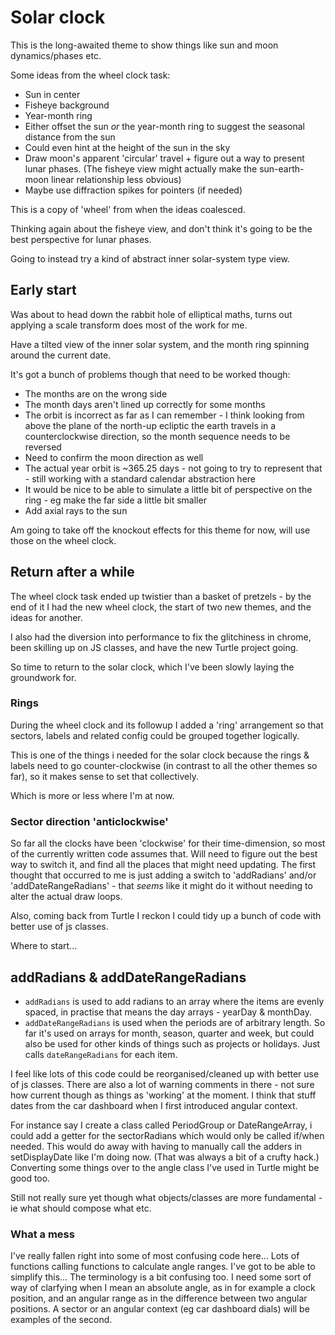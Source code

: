 Solar clock
===========


This is the long-awaited theme to show things like sun and moon dynamics/phases etc.

Some ideas from the wheel clock task:

* Sun in center
* Fisheye background
* Year-month ring
* Either offset the sun *or* the year-month ring to suggest the seasonal distance from the sun
* Could even hint at the height of the sun in the sky
* Draw moon's apparent 'circular' travel + figure out a way to present lunar phases.
	(The fisheye view might actually make the sun-earth-moon linear relationship less obvious)
* Maybe use diffraction spikes for pointers (if needed)


This is a copy of 'wheel' from when the ideas coalesced.


Thinking again about the fisheye view, and don't think it's going to be the best perspective for lunar phases.

Going to instead try a kind of abstract inner solar-system type view.


Early start
-----------

Was about to head down the rabbit hole of elliptical maths, turns out applying a scale transform does most of the work for me.

Have a tilted view of the inner solar system, and the month ring spinning around the current date.

It's got a bunch of problems though that need to be worked though:

* The months are on the wrong side
* The month days aren't lined up correctly for some months
* The orbit is incorrect as far as I can remember - I think looking from above the plane of the north-up ecliptic the earth travels in a counterclockwise direction, so the month sequence needs to be reversed
* Need to confirm the moon direction as well
* The actual year orbit is ~365.25 days - not going to try to represent that - still working with a standard calendar abstraction here
* It would be nice to be able to simulate a little bit of perspective on the ring - eg make the far side a little bit smaller
* Add axial rays to the sun

Am going to take off the knockout effects for this theme for now, will use those on the wheel clock.


Return after a while
--------------------
The wheel clock task ended up twistier than a basket of pretzels - by the end of it I had the new wheel clock, the start of two new themes, and the ideas for another.

I also had the diversion into performance to fix the glitchiness in chrome, been skilling up on JS classes, and have the new Turtle project going.

So time to return to the solar clock, which I've been slowly laying the groundwork for.

### Rings
During the wheel clock and its followup I added a 'ring' arrangement so that sectors, labels and related config could be grouped together logically.

This is one of the things i needed for the solar clock because the rings & labels need to go counter-clockwise (in contrast to all the other themes so far), so it makes sense to set that collectively.

Which is more or less where I'm at now.


### Sector direction 'anticlockwise'

So far all the clocks have been 'clockwise' for their time-dimension, so most of the currently written code assumes that.
Will need to figure out the best way to switch it, and find all the places that might need updating.
The first thought that occurred to me is just adding a switch to 'addRadians' and/or 'addDateRangeRadians' - that *seems* like it might do it without needing to alter the actual draw loops.

Also, coming back from Turtle I reckon I could tidy up a bunch of code with better use of js classes.

Where to start...


addRadians & addDateRangeRadians
--------------------------------

* `addRadians` is used to add radians to an array where the items are evenly spaced, in practise that means the day arrays - yearDay & monthDay.
* `addDateRangeRadians` is used when the periods are of arbitrary length. So far it's used on arrays for month, season, quarter and week, but could also be used for other kinds of things such as projects or holidays. Just calls `dateRangeRadians` for each item.

I feel like lots of this code could be reorganised/cleaned up with better use of js classes.
There are also a lot of warning comments in there - not sure how current though as things as 'working' at the moment.
I think that stuff dates from the car dashboard when I first introduced angular context.

For instance say I create a class called PeriodGroup or DateRangeArray, i could add a getter for the sectorRadians which would only be called if/when needed.
This would do away with having to manually call the adders in setDisplayDate like I'm doing now.
(That was always a bit of a crufty hack.)
Converting some things over to the angle class I've used in Turtle might be good too.

Still not really sure yet though what objects/classes are more fundamental - ie what should compose what etc.

### What a mess
I've really fallen right into some of most confusing code here...
Lots of functions calling functions to calculate angle ranges.
I've got to be able to simplify this...
The terminology is a bit confusing too.
I need some sort of way of clarfying when I mean an absolute angle, as in for example a clock position, and an angular range as in the difference between two angular positions.
A sector or an angular context (eg car dashboard dials) will be examples of the second.





